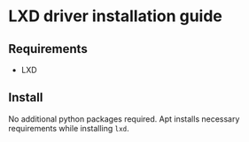 # LXD driver installation guide

## Requirements

- LXD

## Install

No additional python packages required.
Apt installs necessary requirements while installing `lxd`.
